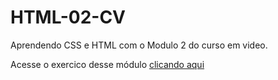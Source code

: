 # HTML-02-CV
Aprendendo CSS e HTML com o Modulo 2 do curso em video.

Acesse o exercico desse módulo <a href="https://fallbrunzx.github.io/HTML-02-CV/">clicando aqui</a>
